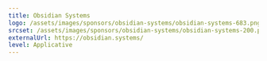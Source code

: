 ```yaml
---
title: Obsidian Systems
logo: /assets/images/sponsors/obsidian-systems/obsidian-systems-683.png
srcset: /assets/images/sponsors/obsidian-systems/obsidian-systems-200.png 200w, /assets/images/sponsors/obsidian-systems/obsidian-systems-400.png 400w, /assets/images/sponsors/obsidian-systems/obsidian-systems-683.png 683w
externalUrl: https://obsidian.systems/
level: Applicative
---
```

